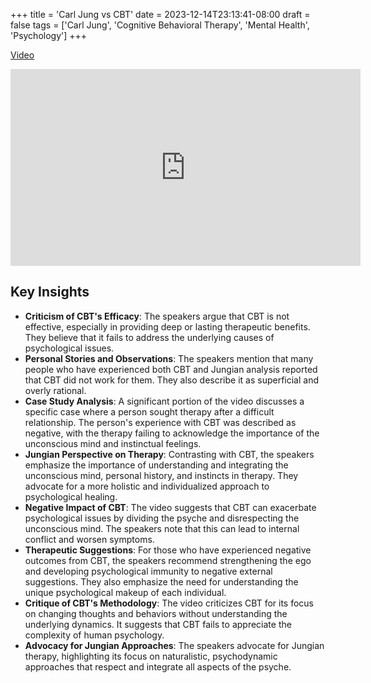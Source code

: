 +++
title = 'Carl Jung vs CBT'
date = 2023-12-14T23:13:41-08:00
draft = false
tags = ['Carl Jung', 'Cognitive Behavioral Therapy', 'Mental Health', 'Psychology']
+++

[Video](https://www.youtube.com/watch?v=JVUIsYDfBlo)

<!-- html version where link opens in a new tab -->

<iframe width="560" height="315" src="https://www.youtube.com/embed/JVUIsYDfBlo" title="YouTube video player" frameborder="0" allow="accelerometer; autoplay; clipboard-write; encrypted-media; gyroscope; picture-in-picture" allowfullscreen target="_blank"></iframe>

## Key Insights

- **Criticism of CBT's Efficacy**: The speakers argue that CBT is not effective, especially in providing deep or lasting therapeutic benefits. They believe that it fails to address the underlying causes of psychological issues.
- **Personal Stories and Observations**: The speakers mention that many people who have experienced both CBT and Jungian analysis reported that CBT did not work for them. They also describe it as superficial and overly rational.
- **Case Study Analysis**: A significant portion of the video discusses a specific case where a person sought therapy after a difficult relationship. The person's experience with CBT was described as negative, with the therapy failing to acknowledge the importance of the unconscious mind and instinctual feelings.
- **Jungian Perspective on Therapy**: Contrasting with CBT, the speakers emphasize the importance of understanding and integrating the unconscious mind, personal history, and instincts in therapy. They advocate for a more holistic and individualized approach to psychological healing.
- **Negative Impact of CBT**: The video suggests that CBT can exacerbate psychological issues by dividing the psyche and disrespecting the unconscious mind. The speakers note that this can lead to internal conflict and worsen symptoms.
- **Therapeutic Suggestions**: For those who have experienced negative outcomes from CBT, the speakers recommend strengthening the ego and developing psychological immunity to negative external suggestions. They also emphasize the need for understanding the unique psychological makeup of each individual.
- **Critique of CBT's Methodology**: The video criticizes CBT for its focus on changing thoughts and behaviors without understanding the underlying dynamics. It suggests that CBT fails to appreciate the complexity of human psychology.
- **Advocacy for Jungian Approaches**: The speakers advocate for Jungian therapy, highlighting its focus on naturalistic, psychodynamic approaches that respect and integrate all aspects of the psyche.
